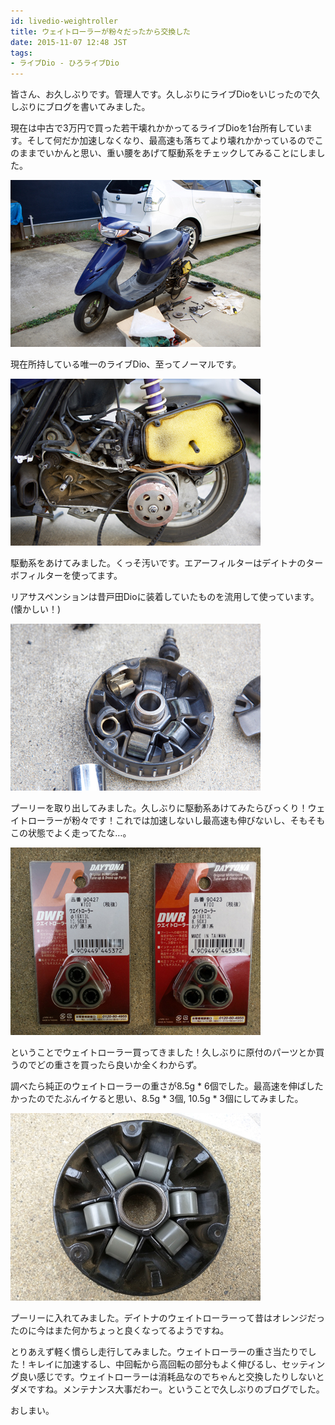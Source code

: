 ```yaml
---
id: livedio-weightroller
title: ウェイトローラーが粉々だったから交換した
date: 2015-11-07 12:48 JST
tags:
- ライブDio - ひろライブDio
---
```


<p class="sentence spacing">
皆さん、お久しぶりです。管理人です。久しぶりにライブDioをいじったので久しぶりにブログを書いてみました。
</p>

<p class="sentence spacing10">
現在は中古で3万円で買った若干壊れかかってるライブDioを1台所有しています。そして何だか加速しなくなり、最高速も落ちてより壊れかかっているのでこのままでいかんと思い、重い腰をあげて駆動系をチェックしてみることにしました。
</p>

<div class="center spacing"><img src="/photo/diary/20151107_1.jpg" alt=""></div>

<p class="sentence spacing10">
現在所持している唯一のライブDio、至ってノーマルです。
</p>

<div class="center spacing"><img src="/photo/diary/20151107_2.jpg" alt=""></div>

<p class="sentence spacing">
駆動系をあけてみました。くっそ汚いです。エアーフィルターはデイトナのターボフィルターを使ってます。
</p>

<p class="sentence spacing10">
リアサスペンションは昔戸田Dioに装着していたものを流用して使っています。(懐かしい！)
</p>

<div class="center spacing"><img src="/photo/diary/20151107_3.jpg" alt=""></div>

<p class="sentence spacing10">
プーリーを取り出してみました。久しぶりに駆動系あけてみたらびっくり！ウェイトローラーが粉々です！これでは加速しないし最高速も伸びないし、そもそもこの状態でよく走ってたな…。
</p>

<div class="center spacing"><img src="/photo/diary/20151107_4.jpg" alt=""></div>

<p class="sentence spacing">
ということでウェイトローラー買ってきました！久しぶりに原付のパーツとか買うのでどの重さを買ったら良いか全くわからず。
</p>

<p class="sentence spacing10">
調べたら純正のウェイトローラーの重さが8.5g * 6個でした。最高速を伸ばしたかったのでたぶんイケると思い、8.5g * 3個, 10.5g * 3個にしてみました。
</p>

<div class="center spacing"><img src="/photo/diary/20151107_5.jpg" alt=""></div>

<p class="sentence spacing">
プーリーに入れてみました。デイトナのウェイトローラーって昔はオレンジだったのに今はまた何かちょっと良くなってるようですね。
</p>

<p class="sentence spacing10">
とりあえず軽く慣らし走行してみました。ウェイトローラーの重さ当たりでした！キレイに加速するし、中回転から高回転の部分もよく伸びるし、セッティング良い感じです。ウェイトローラーは消耗品なのでちゃんと交換したりしないとダメですね。メンテナンス大事だわー。ということで久しぶりのブログでした。
</p>

<p class="sentence">
おしまい。
</p>
